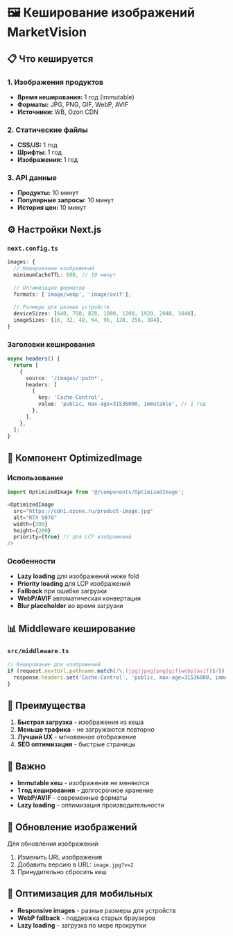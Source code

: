 # 🖼️ Кеширование изображений MarketVision

## 📋 Что кешируется

### 1. **Изображения продуктов**
- **Время кеширования:** 1 год (immutable)
- **Форматы:** JPG, PNG, GIF, WebP, AVIF
- **Источники:** WB, Ozon CDN

### 2. **Статические файлы**
- **CSS/JS:** 1 год
- **Шрифты:** 1 год
- **Изображения:** 1 год

### 3. **API данные**
- **Продукты:** 10 минут
- **Популярные запросы:** 10 минут
- **История цен:** 10 минут

## ⚙️ Настройки Next.js

### `next.config.ts`
```typescript
images: {
  // Кеширование изображений
  minimumCacheTTL: 600, // 10 минут
  
  // Оптимизация форматов
  formats: ['image/webp', 'image/avif'],
  
  // Размеры для разных устройств
  deviceSizes: [640, 750, 828, 1080, 1200, 1920, 2048, 3840],
  imageSizes: [16, 32, 48, 64, 96, 128, 256, 384],
}
```

### Заголовки кеширования
```typescript
async headers() {
  return [
    {
      source: '/images/:path*',
      headers: [
        {
          key: 'Cache-Control',
          value: 'public, max-age=31536000, immutable', // 1 год
        },
      ],
    },
  ];
}
```

## 🔧 Компонент OptimizedImage

### Использование
```typescript
import OptimizedImage from '@/components/OptimizedImage';

<OptimizedImage
  src="https://cdn1.ozone.ru/product-image.jpg"
  alt="RTX 5070"
  width={300}
  height={200}
  priority={true} // для LCP изображений
/>
```

### Особенности
- **Lazy loading** для изображений ниже fold
- **Priority loading** для LCP изображений
- **Fallback** при ошибке загрузки
- **WebP/AVIF** автоматическая конвертация
- **Blur placeholder** во время загрузки

## 📊 Middleware кеширование

### `src/middleware.ts`
```typescript
// Кеширование для изображений
if (request.nextUrl.pathname.match(/\.(jpg|jpeg|png|gif|webp|avif)$/)) {
  response.headers.set('Cache-Control', 'public, max-age=31536000, immutable')
}
```

## 🚀 Преимущества

1. **Быстрая загрузка** - изображения из кеша
2. **Меньше трафика** - не загружаются повторно
3. **Лучший UX** - мгновенное отображение
4. **SEO оптимизация** - быстрые страницы

## 🚨 Важно

- **Immutable кеш** - изображения не меняются
- **1 год кеширования** - долгосрочное хранение
- **WebP/AVIF** - современные форматы
- **Lazy loading** - оптимизация производительности

## 🔄 Обновление изображений

Для обновления изображений:
1. Изменить URL изображения
2. Добавить версию в URL: `image.jpg?v=2`
3. Принудительно сбросить кеш

## 📱 Оптимизация для мобильных

- **Responsive images** - разные размеры для устройств
- **WebP fallback** - поддержка старых браузеров
- **Lazy loading** - загрузка по мере прокрутки

